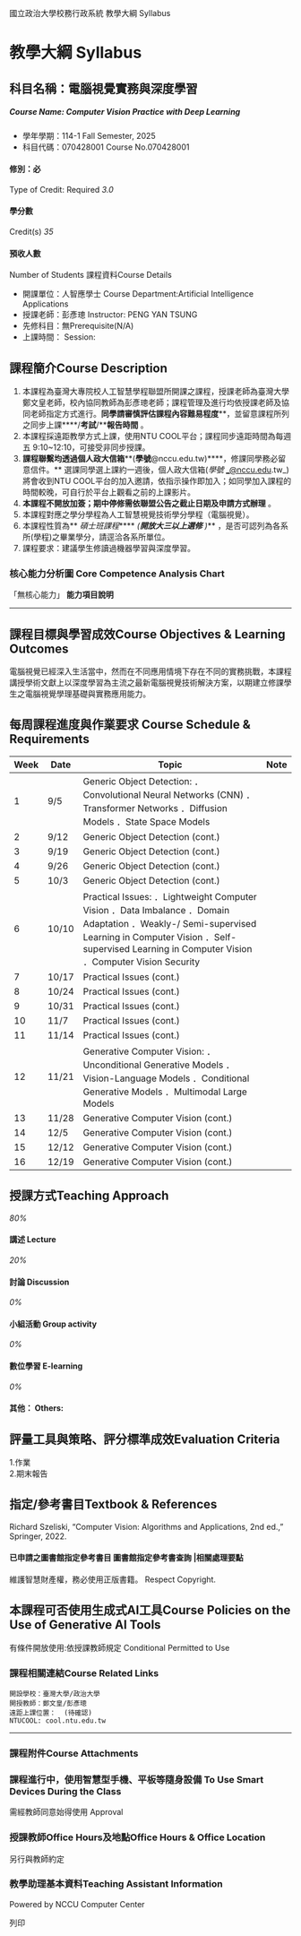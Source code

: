 國立政治大學校務行政系統 教學大綱 Syllabus
# 教學大綱 Syllabus
##  科目名稱：電腦視覺實務與深度學習
#####  Course Name: Computer Vision Practice with Deep Learning
  * 學年學期：114-1 Fall Semester, 2025 
  * 科目代碼：070428001 Course No.070428001


#### 修別：必
Type of Credit: Required 
_3.0_
#### 學分數
Credit(s)
_35_
#### 預收人數
Number of Students
課程資料Course Details
  * 開課單位：人智應學士 Course Department:Artificial Intelligence Applications 
  * 授課老師：彭彥璁 Instructor: PENG YAN TSUNG 
  * 先修科目：無Prerequisite(N/A)
  * 上課時間： Session: 


##  課程簡介Course Description
  1. 本課程為臺灣大專院校人工智慧學程聯盟所開課之課程，授課老師為臺灣大學鄭文皇老師，校內協同教師為彭彥璁老師；課程管理及進行均依授課老師及協同老師指定方式進行。**同學請審慎評估課程內容難易程度****，並留意課程所列之同步上課****/****考試****/****報告時間** 。
  2. 本課程採遠距教學方式上課，使用NTU COOL平台；課程同步遠距時間為每週五 9:10~12:10，可接受非同步授課。
  3. **課程聯繫均透過個人政大信箱****(****學號****@nccu.edu.tw)****，修課同學務必留意信件。** 選課同學選上課約一週後，個人政大信箱(_學號_ _@nccu.edu.tw_)將會收到NTU COOL平台的加入邀請，依指示操作即加入；如同學加入課程的時間較晚，可自行於平台上觀看之前的上課影片。
  4. **本課程不開放加簽；期中停修需依聯盟公告之截止日期及申請方式辦理** 。
  5. 本課程對應之學分學程為人工智慧視覺技術學分學程（電腦視覺）。
  6. 本課程性質為** _碩士班課程_**** _(_****_開放大三以上選修_**** _)_** ，是否可認列為各系所(學程)之畢業學分，請逕洽各系所單位。
  7. 課程要求：建議學生修讀過機器學習與深度學習。


###  核心能力分析圖 Core Competence Analysis Chart
「無核心能力」 
**能力項目說明**
* * *
##  課程目標與學習成效Course Objectives & Learning Outcomes 
電腦視覺已經深入生活當中，然而在不同應用情境下存在不同的實務挑戰，本課程講授學術文獻上以深度學習為主流之最新電腦視覺技術解決方案，以期建立修課學生之電腦視覺學理基礎與實務應用能力。  

##  每周課程進度與作業要求 Course Schedule & Requirements
**Week** |  **Date** |  **Topic** |  **Note**  
---|---|---|---  
1 |  9/5  |  Generic Object Detection:  ．Convolutional Neural Networks (CNN)  ．Transformer Networks  ．Diffusion Models  ．State Space Models  |   
2 |  9/12 |  Generic Object Detection (cont.)  |   
3 |  9/19  |  Generic Object Detection (cont.)  |   
4 |  9/26 |  Generic Object Detection (cont.)  |   
5 |  10/3  |  Generic Object Detection (cont.)  |   
6 |  10/10 |  Practical Issues:  ．Lightweight Computer Vision  ．Data Imbalance  ．Domain Adaptation  ．Weakly-/ Semi-supervised Learning in Computer Vision  ．Self-supervised Learning in Computer Vision  ．Computer Vision Security  |   
7 |  10/17 |  Practical Issues (cont.)  |   
8 |  10/24  |  Practical Issues (cont.)  |   
9 |  10/31 |  Practical Issues (cont.)  |   
10 |  11/7 |  Practical Issues (cont.)  |   
11 |  11/14 |  Practical Issues (cont.)  |   
12 |  11/21 |  Generative Computer Vision:  ．Unconditional Generative Models  ．Vision-Language Models  ．Conditional Generative Models  ．Multimodal Large Models  |   
13 |  11/28 |  Generative Computer Vision (cont.)  |   
14 |  12/5  |  Generative Computer Vision (cont.)  |   
15 |  12/12 |  Generative Computer Vision (cont.)  |   
16 |  12/19 |  Generative Computer Vision (cont.)  |   
##  授課方式Teaching Approach
_80%_
####  講述 Lecture
_20%_
####  討論 Discussion
_0%_
####  小組活動 Group activity
_0%_
####  數位學習 E-learning
_0%_
####  其他： Others:
##  評量工具與策略、評分標準成效Evaluation Criteria
1.作業  
2.期末報告
##  指定/參考書目Textbook & References
Richard Szeliski, “Computer Vision: Algorithms and Applications, 2nd ed.,” Springer, 2022.
####  已申請之圖書館指定參考書目  圖書館指定參考書查詢 |相關處理要點
維護智慧財產權，務必使用正版書籍。 Respect Copyright.
##  本課程可否使用生成式AI工具Course Policies on the Use of Generative AI Tools
有條件開放使用:依授課教師規定 Conditional Permitted to Use 
###  課程相關連結Course Related Links
```
開設學校：臺灣大學/政治大學
開授教師：鄭文皇/彭彥璁
遠距上課位置：  (待確認)
NTUCOOL: cool.ntu.edu.tw

```

* * *
###  課程附件Course Attachments
###  課程進行中，使用智慧型手機、平板等隨身設備 To Use Smart Devices During the Class
需經教師同意始得使用  Approval
###  授課教師Office Hours及地點Office Hours & Office Location
另行與教師約定
###  教學助理基本資料Teaching Assistant Information
Powered by NCCU Computer Center
  
列印
